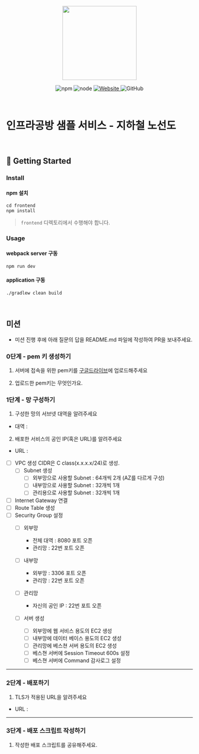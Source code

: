 <p align="center">
    <img width="200px;" src="https://raw.githubusercontent.com/woowacourse/atdd-subway-admin-frontend/master/images/main_logo.png"/>
</p>
<p align="center">
  <img alt="npm" src="https://img.shields.io/badge/npm-%3E%3D%205.5.0-blue">
  <img alt="node" src="https://img.shields.io/badge/node-%3E%3D%209.3.0-blue">
  <a href="https://edu.nextstep.camp/c/R89PYi5H" alt="nextstep atdd">
    <img alt="Website" src="https://img.shields.io/website?url=https%3A%2F%2Fedu.nextstep.camp%2Fc%2FR89PYi5H">
  </a>
  <img alt="GitHub" src="https://img.shields.io/github/license/next-step/atdd-subway-service">
</p>

<br>

# 인프라공방 샘플 서비스 - 지하철 노선도

<br>

## 🚀 Getting Started

### Install
#### npm 설치
```
cd frontend
npm install
```
> `frontend` 디렉토리에서 수행해야 합니다.

### Usage
#### webpack server 구동
```
npm run dev
```
#### application 구동
```
./gradlew clean build
```
<br>

## 미션

* 미션 진행 후에 아래 질문의 답을 README.md 파일에 작성하여 PR을 보내주세요.

### 0단계 - pem 키 생성하기

1. 서버에 접속을 위한 pem키를 [구글드라이브](https://drive.google.com/drive/folders/1dZiCUwNeH1LMglp8dyTqqsL1b2yBnzd1?usp=sharing)에 업로드해주세요

2. 업로드한 pem키는 무엇인가요.

### 1단계 - 망 구성하기
1. 구성한 망의 서브넷 대역을 알려주세요
- 대역 : 

2. 배포한 서비스의 공인 IP(혹은 URL)를 알려주세요

- URL : 


 - [ ] VPC 생성  CIDR은 C class(x.x.x.x/24)로 생성. 
     - [ ] Subnet 생성
         - [ ] 외부망으로 사용할 Subnet : 64개씩 2개 (AZ를 다르게 구성)
         - [ ] 내부망으로 사용할 Subnet : 32개씩 1개
         - [ ] 관리용으로 사용할 Subnet : 32개씩 1개
 - [ ] Internet Gateway 연결
 - [ ] Route Table 생성
 - [ ] Security Group 설정
     - [ ] 외부망
         - 전체 대역 : 8080 포트 오픈
         - 관리망 : 22번 포트 오픈

     - [ ] 내부망
        - 외부망 : 3306 포트 오픈
        - 관리망 : 22번 포트 오픈
     - [ ] 관리망
        - 자신의 공인 IP : 22번 포트 오픈
     - [ ] 서버 생성
         - [ ] 외부망에 웹 서비스 용도의 EC2 생성
         - [ ] 내부망에 데이터 베이스 용도의 EC2 생성
         - [ ] 관리망에 베스쳔 서버 용도의 EC2 생성
         - [ ] 베스쳔 서버에 Session Timeout 600s 설정
         - [ ] 베스쳔 서버에 Command 감사로그 설정

---

### 2단계 - 배포하기
1. TLS가 적용된 URL을 알려주세요

- URL : 

---

### 3단계 - 배포 스크립트 작성하기

1. 작성한 배포 스크립트를 공유해주세요.


